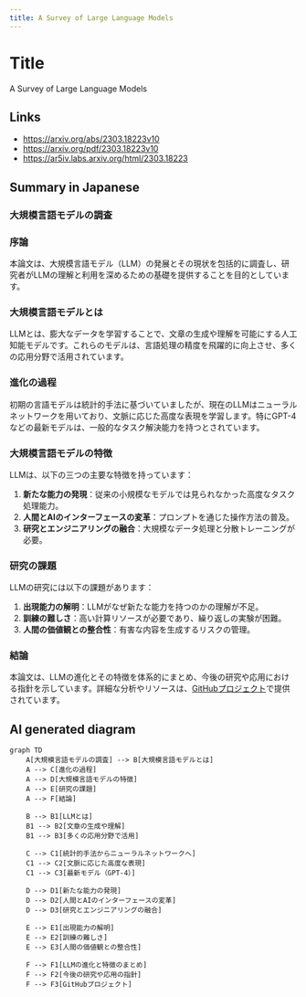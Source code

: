 ```yaml
---
title: A Survey of Large Language Models
---
```


# Title
A Survey of Large Language Models

## Links
- <https://arxiv.org/abs/2303.18223v10>
- <https://arxiv.org/pdf/2303.18223v10>
- <https://ar5iv.labs.arxiv.org/html/2303.18223>

## Summary in Japanese
### 大規模言語モデルの調査
### 序論
本論文は、大規模言語モデル（LLM）の発展とその現状を包括的に調査し、研究者がLLMの理解と利用を深めるための基礎を提供することを目的としています。

### 大規模言語モデルとは
LLMとは、膨大なデータを学習することで、文章の生成や理解を可能にする人工知能モデルです。これらのモデルは、言語処理の精度を飛躍的に向上させ、多くの応用分野で活用されています。

### 進化の過程
初期の言語モデルは統計的手法に基づいていましたが、現在のLLMはニューラルネットワークを用いており、文脈に応じた高度な表現を学習します。特にGPT-4などの最新モデルは、一般的なタスク解決能力を持つとされています。

### 大規模言語モデルの特徴
LLMは、以下の三つの主要な特徴を持っています：
1. **新たな能力の発現**：従来の小規模なモデルでは見られなかった高度なタスク処理能力。
2. **人間とAIのインターフェースの変革**：プロンプトを通じた操作方法の普及。
3. **研究とエンジニアリングの融合**：大規模なデータ処理と分散トレーニングが必要。

### 研究の課題
LLMの研究には以下の課題があります：
1. **出現能力の解明**：LLMがなぜ新たな能力を持つのかの理解が不足。
2. **訓練の難しさ**：高い計算リソースが必要であり、繰り返しの実験が困難。
3. **人間の価値観との整合性**：有害な内容を生成するリスクの管理。

### 結論
本論文は、LLMの進化とその特徴を体系的にまとめ、今後の研究や応用における指針を示しています。詳細な分析やリソースは、[GitHubプロジェクト](https://github.com/RUCAIBox/LLMSurvey)で提供されています。

## AI generated diagram
```mermaid
graph TD
    A[大規模言語モデルの調査] --> B[大規模言語モデルとは]
    A --> C[進化の過程]
    A --> D[大規模言語モデルの特徴]
    A --> E[研究の課題]
    A --> F[結論]

    B --> B1[LLMとは]
    B1 --> B2[文章の生成や理解]
    B1 --> B3[多くの応用分野で活用]

    C --> C1[統計的手法からニューラルネットワークへ]
    C1 --> C2[文脈に応じた高度な表現]
    C1 --> C3[最新モデル（GPT-4）]

    D --> D1[新たな能力の発現]
    D --> D2[人間とAIのインターフェースの変革]
    D --> D3[研究とエンジニアリングの融合]

    E --> E1[出現能力の解明]
    E --> E2[訓練の難しさ]
    E --> E3[人間の価値観との整合性]

    F --> F1[LLMの進化と特徴のまとめ]
    F --> F2[今後の研究や応用の指針]
    F --> F3[GitHubプロジェクト]
```

